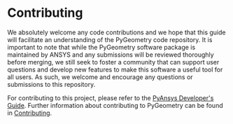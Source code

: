 # Contributing

We absolutely welcome any code contributions and we hope that this
guide will facilitate an understanding of the PyGeometry code
repository. It is important to note that while the PyGeometry software
package is maintained by ANSYS and any submissions will be reviewed
thoroughly before merging, we still seek to foster a community that can
support user questions and develop new features to make this software
a useful tool for all users. As such, we welcome and encourage any
questions or submissions to this repository.

For contributing to this project, please refer to the [PyAnsys Developer's Guide].
Further information about contributing to PyGeometry can be found in [Contributing].

[PyAnsys Developer's Guide]: https://dev.docs.pyansys.com/index.html
[Contributing]: https://geometry.docs.pyansys.com/dev/contributing.html
